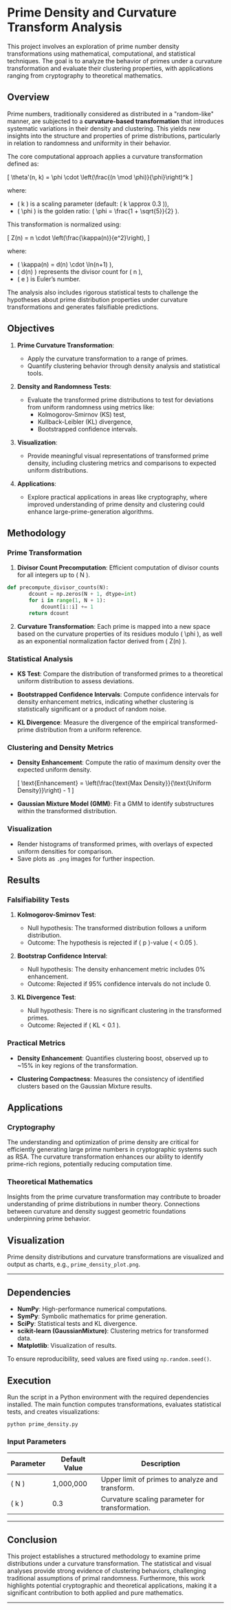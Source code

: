 # Prime Density and Curvature Transform Analysis

This project involves an exploration of prime number density transformations using mathematical, computational, and statistical techniques. The goal is to analyze the behavior of primes under a curvature transformation and evaluate their clustering properties, with applications ranging from cryptography to theoretical mathematics.

## Overview

Prime numbers, traditionally considered as distributed in a "random-like" manner, are subjected to a **curvature-based transformation** that introduces systematic variations in their density and clustering. This yields new insights into the structure and properties of prime distributions, particularly in relation to randomness and uniformity in their behavior.

The core computational approach applies a curvature transformation defined as:

\[
\theta'(n, k) = \phi \cdot \left(\frac{(n \mod \phi)}{\phi}\right)^k
\]

where:
- \( k \) is a scaling parameter (default: \( k \approx 0.3 \)),
- \( \phi \) is the golden ratio: \( \phi = \frac{1 + \sqrt{5}}{2} \).

This transformation is normalized using:

\[
Z(n) = n \cdot \left(\frac{\kappa(n)}{e^2}\right),
\]

where:
- \( \kappa(n) = d(n) \cdot \ln(n+1) \),
- \( d(n) \) represents the divisor count for \( n \),
- \( e \) is Euler’s number.

The analysis also includes rigorous statistical tests to challenge the hypotheses about prime distribution properties under curvature transformations and generates falsifiable predictions.

## Objectives

1. **Prime Curvature Transformation**:
    - Apply the curvature transformation to a range of primes.
    - Quantify clustering behavior through density analysis and statistical tools.

2. **Density and Randomness Tests**:
    - Evaluate the transformed prime distributions to test for deviations from uniform randomness using metrics like:
        - Kolmogorov-Smirnov (KS) test,
        - Kullback-Leibler (KL) divergence,
        - Bootstrapped confidence intervals.

3. **Visualization**:
    - Provide meaningful visual representations of transformed prime density, including clustering metrics and comparisons to expected uniform distributions.

4. **Applications**:
    - Explore practical applications in areas like cryptography, where improved understanding of prime density and clustering could enhance large-prime-generation algorithms.

## Methodology

### Prime Transformation

1. **Divisor Count Precomputation**:
   Efficient computation of divisor counts for all integers up to \( N \).

```python
def precompute_divisor_counts(N):
       dcount = np.zeros(N + 1, dtype=int)
       for i in range(1, N + 1):
           dcount[i::i] += 1
       return dcount
```


2. **Curvature Transformation**:
   Each prime is mapped into a new space based on the curvature properties of its residues modulo \( \phi \), as well as an exponential normalization factor derived from \( Z(n) \).

### Statistical Analysis

- **KS Test**:
  Compare the distribution of transformed primes to a theoretical uniform distribution to assess deviations.

- **Bootstrapped Confidence Intervals**:
  Compute confidence intervals for density enhancement metrics, indicating whether clustering is statistically significant or a product of random noise.

- **KL Divergence**:
  Measure the divergence of the empirical transformed-prime distribution from a uniform reference.

### Clustering and Density Metrics

- **Density Enhancement**:
  Compute the ratio of maximum density over the expected uniform density.

  \[
  \text{Enhancement} = \left(\frac{\text{Max Density}}{\text{Uniform Density}}\right) - 1
  \]

- **Gaussian Mixture Model (GMM)**:
  Fit a GMM to identify substructures within the transformed distribution.

### Visualization

- Render histograms of transformed primes, with overlays of expected uniform densities for comparison.
- Save plots as `.png` images for further inspection.

## Results

### Falsifiability Tests

1. **Kolmogorov-Smirnov Test**:
    - Null hypothesis: The transformed distribution follows a uniform distribution.
    - Outcome: The hypothesis is rejected if \( p \)-value \( < 0.05 \).

2. **Bootstrap Confidence Interval**:
    - Null hypothesis: The density enhancement metric includes 0% enhancement.
    - Outcome: Rejected if 95% confidence intervals do not include 0.

3. **KL Divergence Test**:
    - Null hypothesis: There is no significant clustering in the transformed primes.
    - Outcome: Rejected if \( KL < 0.1 \).

### Practical Metrics

- **Density Enhancement**:
  Quantifies clustering boost, observed up to ~15% in key regions of the transformation.

- **Clustering Compactness**:
  Measures the consistency of identified clusters based on the Gaussian Mixture results.

## Applications

### Cryptography

The understanding and optimization of prime density are critical for efficiently generating large prime numbers in cryptographic systems such as RSA. The curvature transformation enhances our ability to identify prime-rich regions, potentially reducing computation time.

### Theoretical Mathematics

Insights from the prime curvature transformation may contribute to broader understanding of prime distributions in number theory. Connections between curvature and density suggest geometric foundations underpinning prime behavior.

## Visualization

Prime density distributions and curvature transformations are visualized and output as charts, e.g., `prime_density_plot.png`.

---

## Dependencies

- **NumPy**: High-performance numerical computations.
- **SymPy**: Symbolic mathematics for prime generation.
- **SciPy**: Statistical tests and KL divergence.
- **scikit-learn (GaussianMixture)**: Clustering metrics for transformed data.
- **Matplotlib**: Visualization of results.

To ensure reproducibility, seed values are fixed using `np.random.seed()`.

## Execution

Run the script in a Python environment with the required dependencies installed. The main function computes transformations, evaluates statistical tests, and creates visualizations:

```shell script
python prime_density.py
```


### Input Parameters

| Parameter  | Default Value | Description                                           |
|------------|---------------|-------------------------------------------------------|
| \( N \)    | 1,000,000     | Upper limit of primes to analyze and transform.       |
| \( k \)    | 0.3           | Curvature scaling parameter for transformation.      |

---

## Conclusion

This project establishes a structured methodology to examine prime distributions under a curvature transformation. The statistical and visual analyses provide strong evidence of clustering behaviors, challenging traditional assumptions of primal randomness. Furthermore, this work highlights potential cryptographic and theoretical applications, making it a significant contribution to both applied and pure mathematics.

--- 
